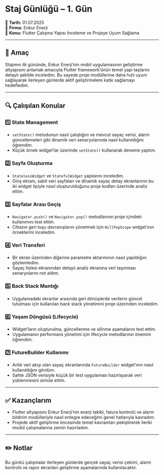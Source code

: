 # Staj Günlüğü – 1. Gün  
📅 **Tarih:** 01.07.2025  
🏢 **Firma:** Enkur Enerji  
💼 **Konu:** Flutter Çalışma Yapısı İnceleme ve Projeye Uyum Sağlama

---

## 📌 Amaç

Stajımın ilk gününde, Enkur Enerji’nin mobil uygulamasının geliştirme altyapısını anlamak amacıyla Flutter framework’ünün temel yapı taşlarını detaylı şekilde inceledim. Bu sayede proje modüllerine daha hızlı uyum sağlayarak ilerleyen günlerde aktif geliştirmelere katkı sağlamayı hedefledim.

---

## 🔍 Çalışılan Konular

### 1️⃣ **State Management**
- `setState()` metodunun nasıl çalıştığını ve mevcut sayaç verisi, alarm güncellemeleri gibi dinamik veri senaryolarında nasıl kullanıldığını öğrendim.
- Küçük örnek widget’lar üzerinde `setState()` kullanarak deneme yaptım.

### 2️⃣ **Sayfa Oluşturma**
- `StatelessWidget` ve `StatefulWidget` yapılarını inceledim.
- Giriş ekranı, sabit veri sayfaları ve dinamik sayaç detay ekranlarının bu iki widget tipiyle nasıl oluşturulduğunu proje kodları üzerinde analiz ettim.

### 3️⃣ **Sayfalar Arası Geçiş**
- `Navigator.push()` ve `Navigator.pop()` metodlarının proje içindeki kullanımını test ettim.
- Cihazın geri tuşu davranışlarını yönetmek için `WillPopScope` widget’ının örneklerini inceledim.

### 4️⃣ **Veri Transferi**
- Bir ekran üzerinden diğerine parametre aktarımının nasıl yapıldığını gözlemledim.
- Sayaç listesi ekranından detaylı analiz ekranına veri taşınması senaryolarını not aldım.

### 5️⃣ **Back Stack Mantığı**
- Uygulamadaki ekranlar arasında geri dönüşlerde verilerin güncel tutulması için kullanılan back stack yönetimini proje üzerinden inceledim.

### 6️⃣ **Yaşam Döngüsü (Lifecycle)**
- Widget’ların oluşturulma, güncellenme ve silinme aşamalarını test ettim.
- Uygulamanın performans yönetimi için lifecycle metodlarının önemini öğrendim.

### 7️⃣ **FutureBuilder Kullanımı**
- Anlık veri akışı olan sayaç ekranlarında `FutureBuilder` widget’ının nasıl kullanıldığını gördüm.
- Sahte JSON verisiyle küçük bir test uygulaması hazırlayarak veri yüklenmesini simüle ettim.

---

## ✅ **Kazançlarım**

- Flutter altyapısını Enkur Enerji’nin enerji takibi, fatura kontrolü ve alarm bildirim modülleriyle nasıl entegre edeceğimi genel hatlarıyla kavradım.
- Projede aktif geliştirme öncesinde temel kavramları pekiştirerek ileriki modül çalışmalarına zemin hazırladım.

---

## ✏️ **Notlar**
Bu günkü çalışmalar ilerleyen günlerde gerçek sayaç verisi çekimi, alarm kontrolü ve rapor ekranları geliştirme aşamalarında kullanılacaktır.
